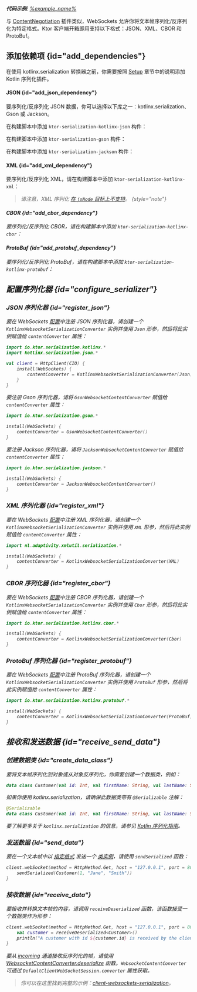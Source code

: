 [//]: # (title: Ktor 客户端中的 WebSockets 序列化)

<show-structure for="chapter" depth="2"/>

<tldr>
<var name="example_name" value="client-websockets-serialization"/>
<p>
    <b>代码示例</b>:
    <a href="https://github.com/ktorio/ktor-documentation/tree/%ktor_version%/codeSnippets/snippets/%example_name%">
        %example_name%
    </a>
</p>
</tldr>

与 [ContentNegotiation](client-serialization.md) 插件类似，WebSockets 允许你将文本帧序列化/反序列化为特定格式。Ktor 客户端开箱即用支持以下格式：JSON、XML、CBOR 和 ProtoBuf。

## 添加依赖项 {id="add_dependencies"}

在使用 kotlinx.serialization 转换器之前，你需要按照 [Setup](https://github.com/Kotlin/kotlinx.serialization#setup) 章节中的说明添加 Kotlin 序列化插件。

#### JSON {id="add_json_dependency"}

要序列化/反序列化 JSON 数据，你可以选择以下库之一：kotlinx.serialization、Gson 或 Jackson。

<Tabs group="json-libraries">
<TabItem title="kotlinx.serialization" group-key="kotlinx">

在构建脚本中添加 `ktor-serialization-kotlinx-json` 构件：

<var name="artifact_name" value="ktor-serialization-kotlinx-json"/>
<Tabs group="languages">
    <TabItem title="Gradle (Kotlin)" group-key="kotlin">
        <code-block lang="Kotlin" code="            implementation(&quot;io.ktor:%artifact_name%:$ktor_version&quot;)"/>
    </TabItem>
    <TabItem title="Gradle (Groovy)" group-key="groovy">
        <code-block lang="Groovy" code="            implementation &quot;io.ktor:%artifact_name%:$ktor_version&quot;"/>
    </TabItem>
    <TabItem title="Maven" group-key="maven">
        <code-block lang="XML" code="            &lt;dependency&gt;&#10;                &lt;groupId&gt;io.ktor&lt;/groupId&gt;&#10;                &lt;artifactId&gt;%artifact_name%-jvm&lt;/artifactId&gt;&#10;                &lt;version&gt;${ktor_version}&lt;/version&gt;&#10;            &lt;/dependency&gt;"/>
    </TabItem>
</Tabs>

</TabItem>
<TabItem title="Gson" group-key="gson">

在构建脚本中添加 `ktor-serialization-gson` 构件：

<var name="artifact_name" value="ktor-serialization-gson"/>
<Tabs group="languages">
    <TabItem title="Gradle (Kotlin)" group-key="kotlin">
        <code-block lang="Kotlin" code="            implementation(&quot;io.ktor:%artifact_name%:$ktor_version&quot;)"/>
    </TabItem>
    <TabItem title="Gradle (Groovy)" group-key="groovy">
        <code-block lang="Groovy" code="            implementation &quot;io.ktor:%artifact_name%:$ktor_version&quot;"/>
    </TabItem>
    <TabItem title="Maven" group-key="maven">
        <code-block lang="XML" code="            &lt;dependency&gt;&#10;                &lt;groupId&gt;io.ktor&lt;/groupId&gt;&#10;                &lt;artifactId&gt;%artifact_name%-jvm&lt;/artifactId&gt;&#10;                &lt;version&gt;${ktor_version}&lt;/version&gt;&#10;            &lt;/dependency&gt;"/>
    </TabItem>
</Tabs>

</TabItem>
<TabItem title="Jackson" group-key="jackson">

在构建脚本中添加 `ktor-serialization-jackson` 构件：

<var name="artifact_name" value="ktor-serialization-jackson"/>
<Tabs group="languages">
    <TabItem title="Gradle (Kotlin)" group-key="kotlin">
        <code-block lang="Kotlin" code="            implementation(&quot;io.ktor:%artifact_name%:$ktor_version&quot;)"/>
    </TabItem>
    <TabItem title="Gradle (Groovy)" group-key="groovy">
        <code-block lang="Groovy" code="            implementation &quot;io.ktor:%artifact_name%:$ktor_version&quot;"/>
    </TabItem>
    <TabItem title="Maven" group-key="maven">
        <code-block lang="XML" code="            &lt;dependency&gt;&#10;                &lt;groupId&gt;io.ktor&lt;/groupId&gt;&#10;                &lt;artifactId&gt;%artifact_name%-jvm&lt;/artifactId&gt;&#10;                &lt;version&gt;${ktor_version}&lt;/version&gt;&#10;            &lt;/dependency&gt;"/>
    </TabItem>
</Tabs>

</TabItem>
</Tabs>

#### XML {id="add_xml_dependency"}

要序列化/反序列化 XML，请在构建脚本中添加 `ktor-serialization-kotlinx-xml`：

<var name="artifact_name" value="ktor-serialization-kotlinx-xml"/>
<Tabs group="languages">
    <TabItem title="Gradle (Kotlin)" group-key="kotlin">
        <code-block lang="Kotlin" code="            implementation(&quot;io.ktor:%artifact_name%:$ktor_version&quot;)"/>
    </TabItem>
    <TabItem title="Gradle (Groovy)" group-key="groovy">
        <code-block lang="Groovy" code="            implementation &quot;io.ktor:%artifact_name%:$ktor_version&quot;"/>
    </TabItem>
    <TabItem title="Maven" group-key="maven">
        <code-block lang="XML" code="            &lt;dependency&gt;&#10;                &lt;groupId&gt;io.ktor&lt;/groupId&gt;&#10;                &lt;artifactId&gt;%artifact_name%-jvm&lt;/artifactId&gt;&#10;                &lt;version&gt;${ktor_version}&lt;/version&gt;&#10;            &lt;/dependency&gt;"/>
    </TabItem>
</Tabs>

> 请注意，XML 序列化 [在 `jsNode` 目标上不支持](https://github.com/pdvrieze/xmlutil/issues/83)。
{style="note"}

#### CBOR {id="add_cbor_dependency"}

要序列化/反序列化 CBOR，请在构建脚本中添加 `ktor-serialization-kotlinx-cbor`：

<var name="artifact_name" value="ktor-serialization-kotlinx-cbor"/>
<Tabs group="languages">
    <TabItem title="Gradle (Kotlin)" group-key="kotlin">
        <code-block lang="Kotlin" code="            implementation(&quot;io.ktor:%artifact_name%:$ktor_version&quot;)"/>
    </TabItem>
    <TabItem title="Gradle (Groovy)" group-key="groovy">
        <code-block lang="Groovy" code="            implementation &quot;io.ktor:%artifact_name%:$ktor_version&quot;"/>
    </TabItem>
    <TabItem title="Maven" group-key="maven">
        <code-block lang="XML" code="            &lt;dependency&gt;&#10;                &lt;groupId&gt;io.ktor&lt;/groupId&gt;&#10;                &lt;artifactId&gt;%artifact_name%-jvm&lt;/artifactId&gt;&#10;                &lt;version&gt;${ktor_version}&lt;/version&gt;&#10;            &lt;/dependency&gt;"/>
    </TabItem>
</Tabs>

#### ProtoBuf {id="add_protobuf_dependency"}

要序列化/反序列化 ProtoBuf，请在构建脚本中添加 `ktor-serialization-kotlinx-protobuf`：

<var name="artifact_name" value="ktor-serialization-kotlinx-protobuf"/>
<Tabs group="languages">
    <TabItem title="Gradle (Kotlin)" group-key="kotlin">
        <code-block lang="Kotlin" code="            implementation(&quot;io.ktor:%artifact_name%:$ktor_version&quot;)"/>
    </TabItem>
    <TabItem title="Gradle (Groovy)" group-key="groovy">
        <code-block lang="Groovy" code="            implementation &quot;io.ktor:%artifact_name%:$ktor_version&quot;"/>
    </TabItem>
    <TabItem title="Maven" group-key="maven">
        <code-block lang="XML" code="            &lt;dependency&gt;&#10;                &lt;groupId&gt;io.ktor&lt;/groupId&gt;&#10;                &lt;artifactId&gt;%artifact_name%-jvm&lt;/artifactId&gt;&#10;                &lt;version&gt;${ktor_version}&lt;/version&gt;&#10;            &lt;/dependency&gt;"/>
    </TabItem>
</Tabs>

## 配置序列化器 {id="configure_serializer"}

### JSON 序列化器 {id="register_json"}

<Tabs group="json-libraries">
<TabItem title="kotlinx.serialization" group-key="kotlinx">

要在 WebSockets [配置](client-websockets.topic#install_plugin)中注册 JSON 序列化器，请创建一个 `KotlinxWebsocketSerializationConverter` 实例并使用 `Json` 形参，然后将此实例赋值给 `contentConverter` 属性：

```kotlin
import io.ktor.serialization.kotlinx.*
import kotlinx.serialization.json.*

val client = HttpClient(CIO) {
    install(WebSockets) {
        contentConverter = KotlinxWebsocketSerializationConverter(Json)
    }
}
```

</TabItem>
<TabItem title="Gson" group-key="gson">

要注册 Gson 序列化器，请将 `GsonWebsocketContentConverter` 赋值给 `contentConverter` 属性：

```kotlin
import io.ktor.serialization.gson.*

install(WebSockets) {
    contentConverter = GsonWebsocketContentConverter()
}
```

</TabItem>
<TabItem title="Jackson" group-key="jackson">

要注册 Jackson 序列化器，请将 `JacksonWebsocketContentConverter` 赋值给 `contentConverter` 属性：

```kotlin
import io.ktor.serialization.jackson.*

install(WebSockets) {
    contentConverter = JacksonWebsocketContentConverter()
}
```

</TabItem>
</Tabs>

### XML 序列化器 {id="register_xml"}

要在 WebSockets [配置](client-websockets.topic#install_plugin)中注册 XML 序列化器，请创建一个 `KotlinxWebsocketSerializationConverter` 实例并使用 `XML` 形参，然后将此实例赋值给 `contentConverter` 属性：

```kotlin
import nl.adaptivity.xmlutil.serialization.*

install(WebSockets) {
    contentConverter = KotlinxWebsocketSerializationConverter(XML)
}
```

### CBOR 序列化器 {id="register_cbor"}
要在 WebSockets [配置](client-websockets.topic#install_plugin)中注册 CBOR 序列化器，请创建一个 `KotlinxWebsocketSerializationConverter` 实例并使用 `Cbor` 形参，然后将此实例赋值给 `contentConverter` 属性：

```kotlin
import io.ktor.serialization.kotlinx.cbor.*

install(WebSockets) {
    contentConverter = KotlinxWebsocketSerializationConverter(Cbor)
}
```

### ProtoBuf 序列化器 {id="register_protobuf"}
要在 WebSockets [配置](client-websockets.topic#install_plugin)中注册 ProtoBuf 序列化器，请创建一个 `KotlinxWebsocketSerializationConverter` 实例并使用 `ProtoBuf` 形参，然后将此实例赋值给 `contentConverter` 属性：

```kotlin
import io.ktor.serialization.kotlinx.protobuf.*

install(WebSockets) {
    contentConverter = KotlinxWebsocketSerializationConverter(ProtoBuf)
}
```

## 接收和发送数据 {id="receive_send_data"}
### 创建数据类 {id="create_data_class"}

要将文本帧序列化到对象或从对象反序列化，你需要创建一个数据类，例如：

```kotlin
data class Customer(val id: Int, val firstName: String, val lastName: String)
```

如果你使用 kotlinx.serialization，请确保此数据类带有 `@Serializable` 注解：

```kotlin
@Serializable
data class Customer(val id: Int, val firstName: String, val lastName: String)
```

要了解更多关于 `kotlinx.serialization` 的信息，请参见 [Kotlin 序列化指南](https://github.com/Kotlin/kotlinx.serialization/blob/master/docs/serialization-guide.md)。

### 发送数据 {id="send_data"}

要在一个文本帧中以 [指定格式](#configure_serializer) 发送一个 [类实例](#create_data_class)，请使用 `sendSerialized` 函数：

```kotlin
client.webSocket(method = HttpMethod.Get, host = "127.0.0.1", port = 8080, path = "/customer") {
    sendSerialized(Customer(1, "Jane", "Smith"))
}
```

### 接收数据 {id="receive_data"}

要接收并转换文本帧的内容，请调用 `receiveDeserialized` 函数，该函数接受一个数据类作为形参：

```kotlin
client.webSocket(method = HttpMethod.Get, host = "127.0.0.1", port = 8080, path = "/customer/1") {
    val customer = receiveDeserialized<Customer>()
    println("A customer with id ${customer.id} is received by the client.")
}
```

要从 [incoming](client-websockets.topic#incoming) 通道接收反序列化的帧，请使用 [WebsocketContentConverter.deserialize](https://api.ktor.io/ktor-shared/ktor-serialization/io.ktor.serialization/-websocket-content-converter/deserialize.html) 函数。`WebsocketContentConverter` 可通过 `DefaultClientWebSocketSession.converter` 属性获取。

> 你可以在这里找到完整的示例：[client-websockets-serialization](https://github.com/ktorio/ktor-documentation/tree/%ktor_version%/codeSnippets/snippets/client-websockets-serialization)。